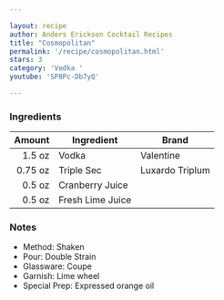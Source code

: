 ```yaml
---

layout: recipe
author: Anders Erickson Cocktail Recipes
title: "Cosmopolitan"
permalink: '/recipe/cosmopolitan.html'
stars: 3
category: 'Vodka '
youtube: 'SP8Pc-Db7yQ'

---
```


### Ingredients

| Amount  | Ingredient               | Brand             |
| ------: | ---------------- | --------------- |
|  1.5 oz | Vodka            | Valentine       |
| 0.75 oz | Triple Sec       | Luxardo Triplum |
|  0.5 oz | Cranberry Juice  |
|  0.5 oz | Fresh Lime Juice |

### Notes

- Method: Shaken
- Pour: Double Strain
- Glassware: Coupe
- Garnish: Lime wheel
- Special Prep: Expressed orange oil

